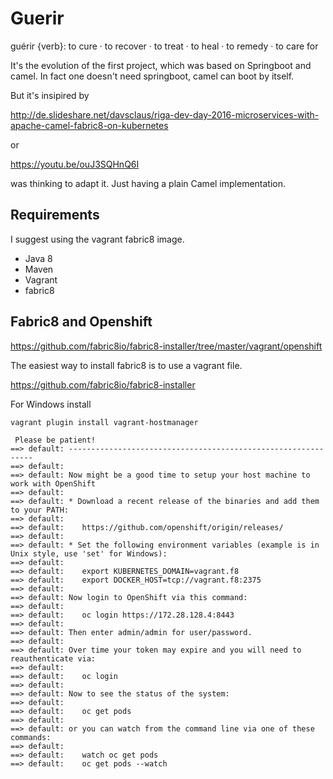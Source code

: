 # Guerir

guérir {verb}: to cure · to recover · to treat · to heal · to remedy · to care for

It's the evolution of the first project, which was based on Springboot and camel.
In fact one doesn't need springboot, camel can boot by itself.

But it's insipired by

http://de.slideshare.net/davsclaus/riga-dev-day-2016-microservices-with-apache-camel-fabric8-on-kubernetes

or

https://youtu.be/ouJ3SQHnQ6I

was thinking to adapt it. Just having a plain Camel implementation.

## Requirements

I suggest using the vagrant fabric8 image.

* Java 8
* Maven
* Vagrant
* fabric8
 

## Fabric8 and Openshift

https://github.com/fabric8io/fabric8-installer/tree/master/vagrant/openshift

The easiest way to install fabric8 is to use a vagrant file.

https://github.com/fabric8io/fabric8-installer

For Windows install

```
vagrant plugin install vagrant-hostmanager
```


```
 Please be patient!
==> default: --------------------------------------------------------------
==> default:
==> default: Now might be a good time to setup your host machine to work with OpenShift
==> default:
==> default: * Download a recent release of the binaries and add them to your PATH:
==> default:
==> default:    https://github.com/openshift/origin/releases/
==> default:
==> default: * Set the following environment variables (example is in Unix style, use 'set' for Windows):
==> default:
==> default:    export KUBERNETES_DOMAIN=vagrant.f8
==> default:    export DOCKER_HOST=tcp://vagrant.f8:2375
==> default:
==> default: Now login to OpenShift via this command:
==> default:
==> default:    oc login https://172.28.128.4:8443
==> default:
==> default: Then enter admin/admin for user/password.
==> default:
==> default: Over time your token may expire and you will need to reauthenticate via:
==> default:
==> default:    oc login
==> default:
==> default: Now to see the status of the system:
==> default:
==> default:    oc get pods
==> default:
==> default: or you can watch from the command line via one of these commands:
==> default:
==> default:    watch oc get pods
==> default:    oc get pods --watch
```

